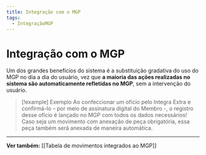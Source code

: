 ```yaml
---
title: Integração com o MGP
tags:
  - IntegraçãoMGP
---
```

# Integração com o MGP

Um dos grandes benefícios do sistema é a substituição gradativa do uso do MGP no dia a dia do usuário, vez que **a maioria das ações realizadas no sistema são automaticamente refletidas no MGP**, sem a intervenção do usuário.

>[!example] Exemplo
>Ao confeccionar um ofício pelo Integra Extra e confirmá-lo – por meio de assinatura digital do Membro -, o registro desse ofício é lançado no MGP com todos os dados necessários! Caso seja um movimento com anexação de peça obrigatória, essa peça também será anexada de maneira automática.
___
**Ver também:** [[Tabela de movimentos integrados ao MGP]]

